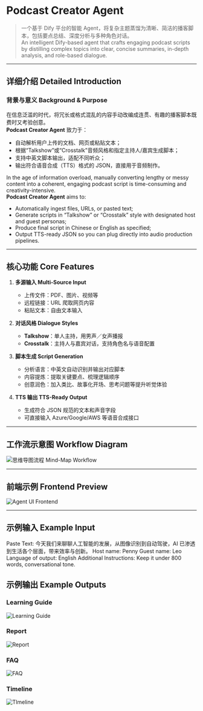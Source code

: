 # Podcast Creator Agent

> 一个基于 Dify 平台的智能 Agent，将复杂主题蒸馏为清晰、简洁的播客脚本，包括要点总结、深度分析与多种角色对话。  
> An intelligent Dify-based agent that crafts engaging podcast scripts by distilling complex topics into clear, concise summaries, in-depth analysis, and role-based dialogue.

---

## 详细介绍 Detailed Introduction

### 背景与意义 Background & Purpose  
在信息泛滥的时代，将冗长或格式混乱的内容手动改编成连贯、有趣的播客脚本既费时又考验创意。  
**Podcast Creator Agent** 致力于：  
- 自动解析用户上传的文档、网页或粘贴文本；  
- 根据“Talkshow”或“Crosstalk”音频风格和指定主持人/嘉宾生成脚本；  
- 支持中英文脚本输出，适配不同听众；  
- 输出符合语音合成（TTS）格式的 JSON，直接用于音频制作。

In the age of information overload, manually converting lengthy or messy content into a coherent, engaging podcast script is time-consuming and creativity-intensive.  
**Podcast Creator Agent** aims to:  
- Automatically ingest files, URLs, or pasted text;  
- Generate scripts in “Talkshow” or “Crosstalk” style with designated host and guest personas;  
- Produce final script in Chinese or English as specified;  
- Output TTS-ready JSON so you can plug directly into audio production pipelines.

---

## 核心功能 Core Features  

1. **多源输入 Multi-Source Input**  
   - 上传文件：PDF、图片、视频等  
   - 远程链接：URL 爬取网页内容  
   - 粘贴文本：自由文本输入  

2. **对话风格 Dialogue Styles**  
   - **Talkshow**：单人主持，用男声／女声播报  
   - **Crosstalk**：主持人与嘉宾对话，支持角色名与语音配置  

3. **脚本生成 Script Generation**  
   - 分析语言：中英文自动识别并输出对应脚本  
   - 内容提炼：提取关键要点、梳理逻辑顺序  
   - 创意润色：加入类比、故事化开场、思考问题等提升听觉体验  

4. **TTS 输出 TTS-Ready Output**  
   - 生成符合 JSON 规范的文本和声音字段  
   - 可直接输入 Azure/Google/AWS 等语音合成接口  

---

## 工作流示意图 Workflow Diagram

![思维导图流程 Mind-Map Workflow](./workflow.png)

---

## 前端示例 Frontend Preview

![Agent UI Frontend](./frontend.png)

---

## 示例输入 Example Input

Paste Text: 今天我们来聊聊人工智能的发展，从图像识别到自动驾驶，AI 已渗透到生活各个层面，带来效率与创新。
Host name: Penny
Guest name: Leo
Language of output: English
Additional Instructions: Keep it under 800 words, conversational tone.

## 示例输出 Example Outputs

### Learning Guide

![Learning Guide](./learning_guide.png)

### Report

![Report](./report.png)

### FAQ

![FAQ](./FAQ.png)

### Timeline

![TImeline](./Timeline.png)